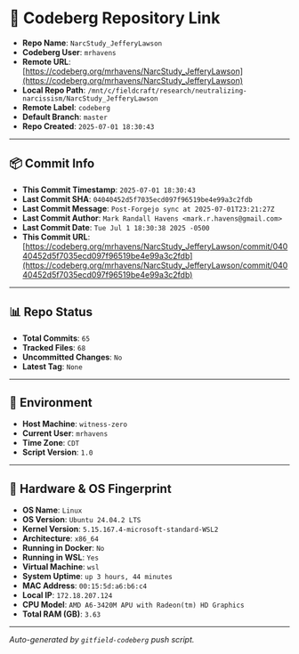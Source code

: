 # 🔗 Codeberg Repository Link

- **Repo Name**: `NarcStudy_JefferyLawson`
- **Codeberg User**: `mrhavens`
- **Remote URL**: [https://codeberg.org/mrhavens/NarcStudy_JefferyLawson](https://codeberg.org/mrhavens/NarcStudy_JefferyLawson)
- **Local Repo Path**: `/mnt/c/fieldcraft/research/neutralizing-narcissism/NarcStudy_JefferyLawson`
- **Remote Label**: `codeberg`
- **Default Branch**: `master`
- **Repo Created**: `2025-07-01 18:30:43`

---

## 📦 Commit Info

- **This Commit Timestamp**: `2025-07-01 18:30:43`
- **Last Commit SHA**: `04040452d5f7035ecd097f96519be4e99a3c2fdb`
- **Last Commit Message**: `Post-Forgejo sync at 2025-07-01T23:21:27Z`
- **Last Commit Author**: `Mark Randall Havens <mark.r.havens@gmail.com>`
- **Last Commit Date**: `Tue Jul 1 18:30:38 2025 -0500`
- **This Commit URL**: [https://codeberg.org/mrhavens/NarcStudy_JefferyLawson/commit/04040452d5f7035ecd097f96519be4e99a3c2fdb](https://codeberg.org/mrhavens/NarcStudy_JefferyLawson/commit/04040452d5f7035ecd097f96519be4e99a3c2fdb)

---

## 📊 Repo Status

- **Total Commits**: `65`
- **Tracked Files**: `68`
- **Uncommitted Changes**: `No`
- **Latest Tag**: `None`

---

## 🧭 Environment

- **Host Machine**: `witness-zero`
- **Current User**: `mrhavens`
- **Time Zone**: `CDT`
- **Script Version**: `1.0`

---

## 🧬 Hardware & OS Fingerprint

- **OS Name**: `Linux`
- **OS Version**: `Ubuntu 24.04.2 LTS`
- **Kernel Version**: `5.15.167.4-microsoft-standard-WSL2`
- **Architecture**: `x86_64`
- **Running in Docker**: `No`
- **Running in WSL**: `Yes`
- **Virtual Machine**: `wsl`
- **System Uptime**: `up 3 hours, 44 minutes`
- **MAC Address**: `00:15:5d:a6:b6:c4`
- **Local IP**: `172.18.207.124`
- **CPU Model**: `AMD A6-3420M APU with Radeon(tm) HD Graphics`
- **Total RAM (GB)**: `3.63`

---

_Auto-generated by `gitfield-codeberg` push script._
